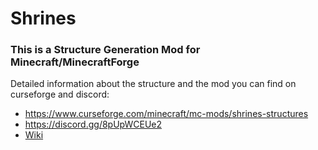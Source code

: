 # Shrines
### This is a Structure Generation Mod for Minecraft/MinecraftForge
Detailed information about the structure and the mod you can find on curseforge and discord:
- https://www.curseforge.com/minecraft/mc-mods/shrines-structures
- https://discord.gg/8pUpWCEUe2
- [Wiki](https://github.com/Silverminer007/MinecraftModsUpdateChecker/blob/master/wiki/SelectLanguage.md)